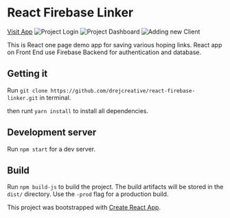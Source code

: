 # React Firebase Linker
[Visit App](https://react-data-dd905.firebaseapp.com)
![Project Login](https://lh5.googleusercontent.com/qB12JehNlzGhOjFMVcbRkg1_Albwr7U-0dH-B-raUcBy3g8hgLT7W20rLVa-TexQkCePbJ7LwlC3wkjvTuoP=w1920-h949-r)
![Project Dashboard](https://lh6.googleusercontent.com/kR1RywOE8vc-hkUwBwYiv09gAM1GElU6B3CTPwEJP2riVRLT7aI2EIIChlzPYAYzihFfm1NgfNbB6yj4jjOd=w1920-h949-rw)
![Adding new Client](https://lh5.googleusercontent.com/TNvAlyH3Jcg0RAVJ76xFHfp8_4apLSST3LKv8Zzh5vCs27VK5fcejfzV7VjElc8p9CVLB1mg8d5H2hSxWJJA=w1920-h949-rw)

This is React one page demo app for saving various hoping links. React app on Front End use Firebase Backend for authentication and database.

## Getting it
Run `git clone https://github.com/drejcreative/react-firebase-linker.git` in terminal.

then runt `yarn install` to install all dependencies.

## Development server
Run `npm start` for a dev server.


## Build
Run `npm build-js` to build the project. The build artifacts will be stored in the `dist/` directory. Use the `-prod` flag for a production build.

This project was bootstrapped with [Create React App](https://github.com/facebookincubator/create-react-app).
